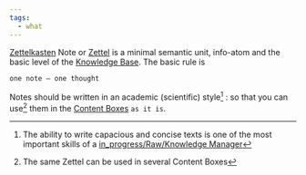 ```yaml
---
tags:
  - what
---
```


[Zettelkasten](https://en.wikipedia.org/wiki/Zettelkasten) Note or [Zettel](https://zettelkasten.de/introduction/) is a minimal semantic unit, info-atom and the basic level of the [Knowledge Base](..\Knowledge%20Base.md). The basic rule is

````markdown {linenos=false}
one note – one thought
````

Notes should be written in an academic (scientific) style[^202207251200-1] : so that you can use[^202207251200-2] them in the [Content Boxes](..\Content%20Box.md) `as it is`.

[^202207251200-1]: The ability to write capacious and concise texts is one of the most important skills of a [in_progress/Raw/Knowledge Manager](..\in_progress\Raw\Knowledge%20Manager.md)
[^202207251200-2]: The same Zettel can be used in several Content Boxes
